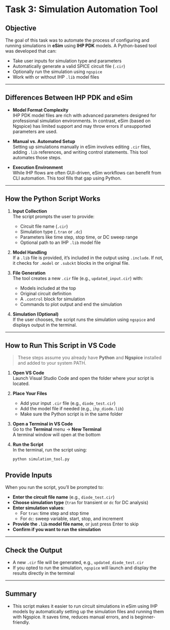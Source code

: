 # Task 3: Simulation Automation Tool

## Objective  
The goal of this task was to automate the process of configuring and running simulations in **eSim** using **IHP PDK** models. A Python-based tool was developed that can:

* Take user inputs for simulation type and parameters  
* Automatically generate a valid SPICE circuit file (`.cir`)  
* Optionally run the simulation using `ngspice`  
* Work with or without IHP `.lib` model files

---

## Differences Between IHP PDK and eSim

* **Model Format Complexity**  
  IHP PDK model files are rich with advanced parameters designed for professional simulation environments. In contrast, eSim (based on Ngspice) has limited support and may throw errors if unsupported parameters are used.

* **Manual vs. Automated Setup**  
  Setting up simulations manually in eSim involves editing `.cir` files, adding `.lib` references, and writing control statements. This tool automates those steps.

* **Execution Environment**  
  While IHP flows are often GUI-driven, eSim workflows can benefit from CLI automation. This tool fills that gap using Python.

---

## How the Python Script Works

1. **Input Collection**  
   The script prompts the user to provide:
   * Circuit file name (`.cir`)
   * Simulation type (`.tran` or `.dc`)
   * Parameters like time step, stop time, or DC sweep range
   * Optional path to an IHP `.lib` model file

2. **Model Handling**  
   If a `.lib` file is provided, it’s included in the output using `.include`. If not, it checks for `.model` or `.subckt` blocks in the original file.

3. **File Generation**  
   The tool creates a new `.cir` file (e.g., `updated_input.cir`) with:
   * Models included at the top  
   * Original circuit definition  
   * A `.control` block for simulation  
   * Commands to plot output and end the simulation

4. **Simulation (Optional)**  
   If the user chooses, the script runs the simulation using `ngspice` and displays output in the terminal.

---

## How to Run This Script in VS Code

> These steps assume you already have **Python** and **Ngspice** installed and added to your system PATH.

1. **Open VS Code**  
   Launch Visual Studio Code and open the folder where your script is located.

2. **Place Your Files**  
   * Add your input `.cir` file (e.g., `diode_test.cir`)  
   * Add the model file if needed (e.g., `ihp_diode.lib`)  
   * Make sure the Python script is in the same folder

3. **Open a Terminal in VS Code**  
   Go to the **Terminal** menu → **New Terminal**  
   A terminal window will open at the bottom

4. **Run the Script**  
   In the terminal, run the script using:

   ```bash
   python simulation_tool.py
   ```
## Provide Inputs

When you run the script, you’ll be prompted to:

- **Enter the circuit file name** (e.g., `diode_test.cir`)
- **Choose simulation type** (`tran` for transient or `dc` for DC analysis)
- **Enter simulation values**:
  - For `tran`: time step and stop time
  - For `dc`: sweep variable, start, stop, and increment
- **Provide the `.lib` model file name**, or just press Enter to skip
- **Confirm if you want to run the simulation**

---

## Check the Output

- A new `.cir` file will be generated, e.g., `updated_diode_test.cir`
- If you opted to run the simulation, `ngspice` will launch and display the results directly in the terminal

---

## Summary

- This script makes it easier to run circuit simulations in eSim using IHP models by automatically setting up the simulation files and running them with Ngspice. It saves time, reduces manual errors, and is beginner-friendly.
